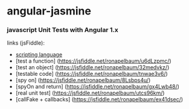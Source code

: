 # angular-jasmine
### javascript Unit Tests with Angular 1.x

links (jsFiddle):

- [scripting language](https://jsfiddle.net/ronapelbaum/d8s1not8/)
- [test a function] (https://jsfiddle.net/ronapelbaum/u6dLzpmc/)
- [test an object] (https://jsfiddle.net/ronapelbaum/32medvkz/)
- [testable code] (https://jsfiddle.net/ronapelbaum/tnwae3v6/)
- [spy on] (https://jsfiddle.net/ronapelbaum/8Lsbps4u/)
- [spyOn and return] (https://jsfiddle.net/ronapelbaum/gx4Lwb48/)
- [real unit test] (https://jsfiddle.net/ronapelbaum/utcs96km/)
- [callFake + callbacks] (https://jsfiddle.net/ronapelbaum/ex41dsec/)
